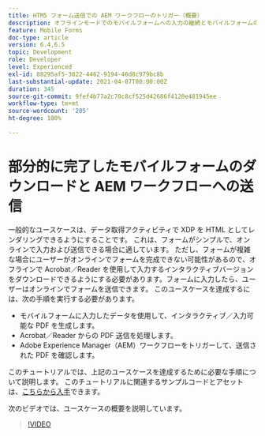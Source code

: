 ```yaml
---
title: HTM5 フォーム送信での AEM ワークフローのトリガー（概要）
description: オフラインモードでのモバイルフォームへの入力の継続とモバイルフォームの送信による AEM ワークフローのトリガー
feature: Mobile Forms
doc-type: article
version: 6.4,6.5
topic: Development
role: Developer
level: Experienced
exl-id: 88295af5-3022-4462-9194-46d8c979bc8b
last-substantial-update: 2021-04-07T00:00:00Z
duration: 345
source-git-commit: 9fef4b77a2c70c8cf525d42686f4120e481945ee
workflow-type: tm+mt
source-wordcount: '205'
ht-degree: 100%

---
```


# 部分的に完了したモバイルフォームのダウンロードと AEM ワークフローへの送信

一般的なユースケースは、データ取得アクティビティで XDP を HTML としてレンダリングできるようにすることです。 これは、フォームがシンプルで、オンラインで入力および送信できる場合に適しています。 ただし、フォームが複雑な場合にユーザーがオンラインでフォームを完成できない可能性があるので、オフラインで Acrobat／Reader を使用して入力するインタラクティブバージョンをダウンロードできるようにする必要があります。フォームに入力したら、ユーザーはオンラインでフォームを送信できます。
このユースケースを達成するには、次の手順を実行する必要があります。

* モバイルフォームに入力したデータを使用して、インタラクティブ／入力可能な PDF を生成します。
* Acrobat／Reader からの PDF 送信を処理します。
* Adobe Experience Manager（AEM）ワークフローをトリガーして、送信された PDF を確認します。

このチュートリアルでは、上記のユースケースを達成するために必要な手順について説明します。 このチュートリアルに関連するサンプルコードとアセットは、[こちらから入手](part-four.md)できます。

次のビデオでは、ユースケースの概要を説明しています。

>[!VIDEO](https://video.tv.adobe.com/v/29677?quality=12&learn=on)

